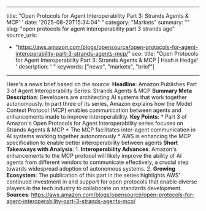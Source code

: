 ﻿---

title: "Open Protocols for Agent Interoperability Part 3: Strands Agents & MCP''
date: '2025-08-20T15:34:04""
category: "Markets"
summary: ""
slug: "open protocols for agent interoperability part 3 strands age"
source_urls:
  - "https://aws.amazon.com/blogs/opensource/open-protocols-for-agent-interoperability-part-3-strands-agents-mcp/"
seo:
  title: "Open Protocols for Agent Interoperability Part 3: Strands Agents & MCP | Hash n Hedge''
  description: '"
  keywords: ["news", "markets", "brief"]

---
Here's a news brief based on the source:  **Headline**: Amazon Publishes Part 3 of Agent Interoperability Series: Strands Agents & MCP  **Summary Meta Description**: Developers are architecting AI systems that work together autonomously. In part three of its series, Amazon explains how the Model Context Protocol (MCP) enables communication between agents and enhancements made to improve interoperability.  **Key Points**:  * Part 3 of Amazon's Open Protocols for Agent Interoperability series focuses on Strands Agents & MCP * The MCP facilitates inter-agent communication in AI systems working together autonomously * AWS is enhancing the MCP specification to enable better interoperability between agents  **Short Takeaways with Analysis**:   1. **Interoperability Advances**: Amazon's enhancements to the MCP protocol will likely improve the ability of AI agents from different vendors to communicate effectively, a crucial step towards widespread adoption of autonomous systems. 2. **Growing Ecosystem**: The publication of this part in the series highlights AWS' continued investment in and support for open protocols that enable diverse players in the tech industry to collaborate on standards development.  **Sources**: https://aws.amazon.com/blogs/opensource/open-protocols-for-agent-interoperability-part-3-strands-agents-mcp/ 

